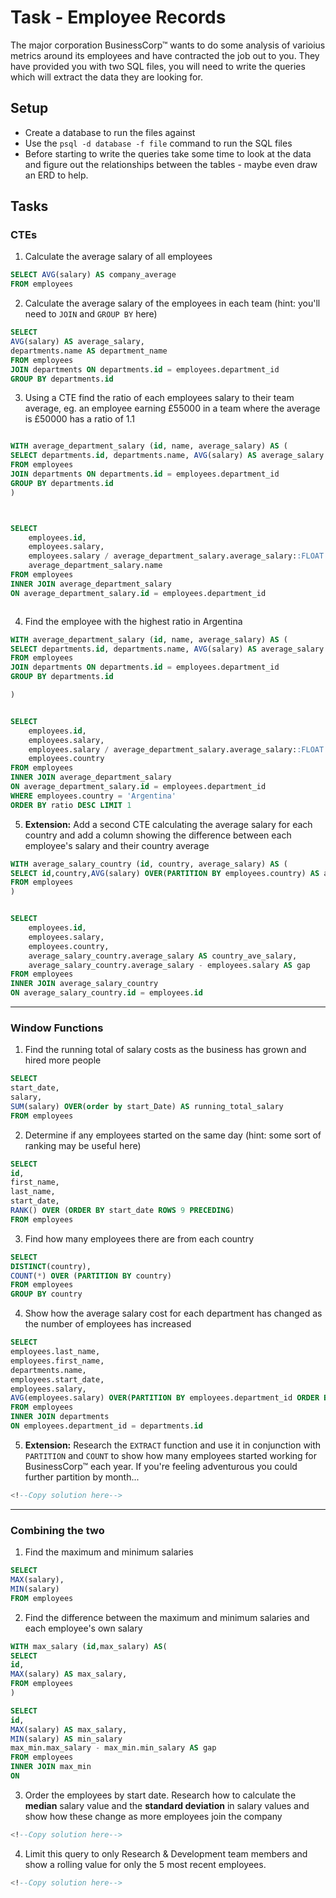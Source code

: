 # Task - Employee Records

The major corporation BusinessCorp&#8482; wants to do some analysis of varioius metrics around its employees and have contracted the job out to you. They have provided you with two SQL files, you will need to write the queries which will extract the data they are looking for.

## Setup

- Create a database to run the files against
- Use the `psql -d database -f file` command to run the SQL files
- Before starting to write the queries take some time to look at the data and figure out the relationships between the tables - maybe even draw an ERD to help.

## Tasks

### CTEs

1) Calculate the average salary of all employees

```sql
SELECT AVG(salary) AS company_average
FROM employees
```

2) Calculate the average salary of the employees in each team (hint: you'll need to `JOIN` and `GROUP BY` here)

```sql
SELECT 
AVG(salary) AS average_salary, 
departments.name AS department_name
FROM employees
JOIN departments ON departments.id = employees.department_id
GROUP BY departments.id
```

3) Using a CTE find the ratio of each employees salary to their team average, eg. an employee earning £55000 in a team where the average is £50000 has a ratio of 1.1

```sql

WITH average_department_salary (id, name, average_salary) AS (
SELECT departments.id, departments.name, AVG(salary) AS average_salary
FROM employees
JOIN departments ON departments.id = employees.department_id
GROUP BY departments.id
)



SELECT 
	employees.id, 
	employees.salary,
	employees.salary / average_department_salary.average_salary::FLOAT AS ratio, 
	average_department_salary.name
FROM employees
INNER JOIN average_department_salary
ON average_department_salary.id = employees.department_id



```

4) Find the employee with the highest ratio in Argentina

```sql
WITH average_department_salary (id, name, average_salary) AS (
SELECT departments.id, departments.name, AVG(salary) AS average_salary
FROM employees
JOIN departments ON departments.id = employees.department_id
GROUP BY departments.id

)


SELECT 
	employees.id, 
	employees.salary,
	employees.salary / average_department_salary.average_salary::FLOAT AS ratio, 
	employees.country
FROM employees
INNER JOIN average_department_salary
ON average_department_salary.id = employees.department_id
WHERE employees.country = 'Argentina'
ORDER BY ratio DESC LIMIT 1
```

5) **Extension:** Add a second CTE calculating the average salary for each country and add a column showing the difference between each employee's salary and their country average

```sql
WITH average_salary_country (id, country, average_salary) AS (
SELECT id,country,AVG(salary) OVER(PARTITION BY employees.country) AS average_salary
FROM employees
)


SELECT 
	employees.id, 
	employees.salary, 
	employees.country,
	average_salary_country.average_salary AS country_ave_salary,
	average_salary_country.average_salary - employees.salary AS gap
FROM employees
INNER JOIN average_salary_country
ON average_salary_country.id = employees.id
```

---

### Window Functions

1) Find the running total of salary costs as the business has grown and hired more people

```sql
SELECT
start_date,
salary,
SUM(salary) OVER(order by start_Date) AS running_total_salary
FROM employees
```

2) Determine if any employees started on the same day (hint: some sort of ranking may be useful here)

```sql
SELECT 
id,
first_name,
last_name,
start_date,
RANK() OVER (ORDER BY start_date ROWS 9 PRECEDING)
FROM employees


```

3) Find how many employees there are from each country

```sql
SELECT 
DISTINCT(country),
COUNT(*) OVER (PARTITION BY country)
FROM employees
GROUP BY country
```

4) Show how the average salary cost for each department has changed as the number of employees has increased

```sql
SELECT 
employees.last_name,
employees.first_name,
departments.name,
employees.start_date,
employees.salary,
AVG(employees.salary) OVER(PARTITION BY employees.department_id ORDER BY employees.start_date) AS average_salary
FROM employees
INNER JOIN departments
ON employees.department_id = departments.id


```

5) **Extension:** Research the `EXTRACT` function and use it in conjunction with `PARTITION` and `COUNT` to show how many employees started working for BusinessCorp&#8482; each year. If you're feeling adventurous you could further partition by month...

```sql
<!--Copy solution here-->
```

---

### Combining the two

1) Find the maximum and minimum salaries

```sql
SELECT 
MAX(salary),
MIN(salary)
FROM employees

```

2) Find the difference between the maximum and minimum salaries and each employee's own salary

```sql
WITH max_salary (id,max_salary) AS(
SELECT
id,
MAX(salary) AS max_salary,
FROM employees
)

SELECT
id,
MAX(salary) AS max_salary,
MIN(salary) AS min_salary
max_min.max_salary - max_min.min_salary AS gap
FROM employees
INNER JOIN max_min
ON

```

3) Order the employees by start date. Research how to calculate the **median** salary value and the **standard deviation** in salary values and show how these change as more employees join the company

```sql
<!--Copy solution here-->
```

4) Limit this query to only Research & Development team members and show a rolling value for only the 5 most recent employees.

```sql
<!--Copy solution here-->
```


